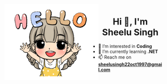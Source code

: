 <img align="left" alt="hello" width="300" src="https://github.com/SheeluSingh/SheeluSingh/blob/main/HeartyDifferentGentoopenguin-small.gif">

<h1 align="center">Hi 👋, I'm Sheelu Singh</h1>

- 👀 I’m interested in **Coding**
- 🌱 I’m currently learning **.NET**
- 📫 Reach me on **sheelusingh22oct1997@gmail.com**

<!---
SheeluSingh/SheeluSingh is a ✨ special ✨ repository because its `README.md` (this file) appears on your GitHub profile.
You can click the Preview link to take a look at your changes.
--->

